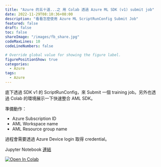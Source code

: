 ```yaml
---
title: "Azure 的五十道...之 用 Colab 透過 Azure ML SDK (v1) submit job"
date: 2022-11-29T08:10:36+08:00
description: "看看怎麼使用 Azure ML ScriptRunConfig Submit Job"
featured: false
draft: false
toc: false
shareImage: "/images/fb_share.jpg"
codeMaxLines: 10
codeLineNumbers: false

# Override global value for showing the figure label.
figurePositionShow: true
categories:
  - Azure
tags:
  - Azure
---
```


底下透過 SDK v1 的 ScriptRunConfig，來 Submit 一個 training job。另外也透過 Colab 的環境展示一下快速整合 AML SDK。

<!--more-->


準備動作：
- Azure Subscription ID
- AML Workspace name
- AML Resource group name

過程會需要透過 Azure Device login 取得 credential。

Jupyter Notebook [連結](https://github.com/jimmyliao/amlworkshop/blob/main/lab01/azureml-sdk-v2.ipynb)

[![Open In Colab](https://colab.research.google.com/assets/colab-badge.svg)](https://colab.research.google.com/github/jimmyliao/amlworkshop/blob/main/lab01/azureml-sdk-v2.ipynb)


